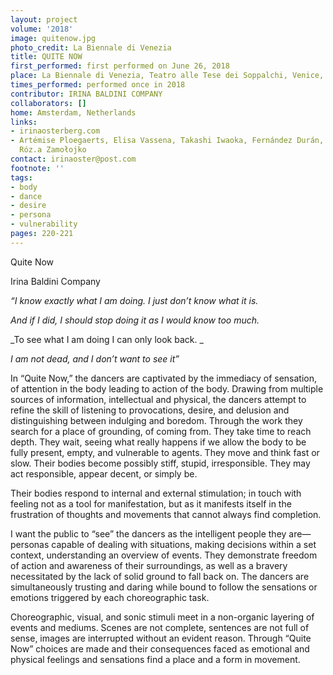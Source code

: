```yaml
---
layout: project
volume: '2018'
image: quitenow.jpg
photo_credit: La Biennale di Venezia
title: QUITE NOW
first_performed: first performed on June 26, 2018
place: La Biennale di Venezia, Teatro alle Tese dei Soppalchi, Venice, Italy
times_performed: performed once in 2018
contributor: IRINA BALDINI COMPANY
collaborators: []
home: Amsterdam, Netherlands
links:
- irinaosterberg.com
- Artémise Ploegaerts, Elisa Vassena, Takashi Iwaoka, Fernández Durán, Dierck Roosen,
  Róz.a Zamołojko
contact: irinaoster@post.com
footnote: ''
tags:
- body
- dance
- desire
- persona
- vulnerability
pages: 220-221
---
```


Quite Now

Irina Baldini Company

_“I know exactly what I am doing. I just don’t know what it is._

_And if I did, I should stop doing it as I would know too much._

_To see what I am doing I can only look back. _

_I am not dead, and I don’t want to see it”_

In “Quite Now,” the dancers are captivated by the immediacy of sensation, of attention in the body leading to action of the body. Drawing from multiple sources of information, intellectual and physical, the dancers attempt to refine the skill of listening to provocations, desire, and delusion and distinguishing between indulging and boredom. Through the work they search for a place of grounding, of coming from. They take time to reach depth. They wait, seeing what really happens if we allow the body to be fully present, empty, and vulnerable to agents. They move and think fast or slow. Their bodies become possibly stiff, stupid, irresponsible. They may act responsible, appear decent, or simply be.

Their bodies respond to internal and external stimulation; in touch with feeling not as a tool for manifestation, but as it manifests itself in the frustration of thoughts and movements that cannot always find completion.

I want the public to “see” the dancers as the intelligent people they are—personas capable of dealing with situations, making decisions within a set context, understanding an overview of events. They demonstrate freedom of action and awareness of their surroundings, as well as a bravery necessitated by the lack of solid ground to fall back on. The dancers are simultaneously trusting and daring while bound to follow the sensations or emotions triggered by each choreographic task.

Choreographic, visual, and sonic stimuli meet in a non-organic layering of events and mediums. Scenes are not complete, sentences are not full of sense, images are interrupted without an evident reason. Through “Quite Now” choices are made and their consequences faced as emotional and physical feelings and sensations find a place and a form in movement.
